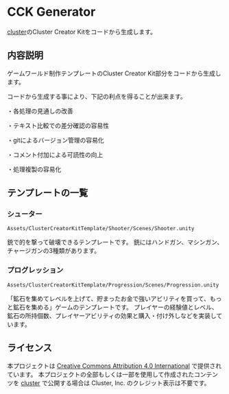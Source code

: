 # CCK Generator

[cluster](https://cluster.mu/)のCluster Creator Kitをコードから生成します。

## 内容説明

ゲームワールド制作テンプレートのCluster Creator Kit部分をコードから生成します。

コードから生成する事により、下記の利点を得ることが出来ます。

・各処理の見通しの改善

・テキスト比較での差分確認の容易性

・gitによるバージョン管理の容易化

・コメント付加による可読性の向上

・処理複製の容易化


## テンプレートの一覧

### シューター
`Assets/ClusterCreatorKitTemplate/Shooter/Scenes/Shooter.unity`

銃で的を撃って破壊できるテンプレートです。
銃にはハンドガン、マシンガン、チャージガンの3種類があります。

### プログレッション
`Assets/ClusterCreatorKitTemplate/Progression/Scenes/Progression.unity`

「鉱石を集めてレベルを上げて、貯まったお金で強いアビリティを買って、もっと鉱石を集める」ゲームのテンプレートです。
プレイヤーの経験値とレベル、鉱石の所持個数、プレイヤーアビリティの効果と購入・付け外しなどを実装しています。

## ライセンス

本プロジェクトは [Creative Commons Attribution 4.0 International](https://creativecommons.org/licenses/by/4.0/) で提供されています。
本プロジェクトの全部もしくは一部を使用して作成されたコンテンツを [cluster](https://cluster.mu/) で公開する場合は Cluster, Inc. のクレジット表示は不要です。


